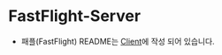 # FastFlight-Server

* 패플(FastFlight) README는 [Client](https://github.com/samslow/FastFlight-Client)에 작성 되어 있습니다.
